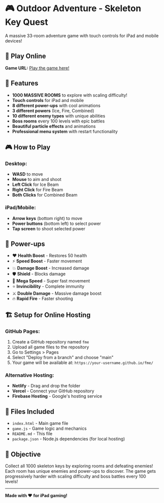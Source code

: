 # 🎮 Outdoor Adventure - Skeleton Key Quest

A massive 33-room adventure game with touch controls for iPad and mobile devices!

## 🚀 Play Online

**Game URL:** [Play the game here!](https://your-username.github.io/fme/)

## 📱 Features

- **1000 MASSIVE ROOMS** to explore with scaling difficulty!
- **Touch controls** for iPad and mobile
- **8 different power-ups** with cool animations
- **3 different powers** (Ice, Fire, Combined)
- **10 different enemy types** with unique abilities
- **Boss rooms** every 100 levels with epic battles
- **Beautiful particle effects** and animations
- **Professional menu system** with restart functionality

## 🎮 How to Play

### Desktop:
- **WASD** to move
- **Mouse** to aim and shoot
- **Left Click** for Ice Beam
- **Right Click** for Fire Beam
- **Both Clicks** for Combined Beam

### iPad/Mobile:
- **Arrow keys** (bottom right) to move
- **Power buttons** (bottom left) to select power
- **Tap screen** to shoot selected power

## 💎 Power-ups

- ❤️ **Health Boost** - Restores 50 health
- ⚡ **Speed Boost** - Faster movement
- 💥 **Damage Boost** - Increased damage
- 🛡️ **Shield** - Blocks damage
- 🚀 **Mega Speed** - Super fast movement
- ⭐ **Invincibility** - Complete immunity
- ⚔️ **Double Damage** - Massive damage boost
- 🔥 **Rapid Fire** - Faster shooting

## 🏗️ Setup for Online Hosting

### GitHub Pages:
1. Create a GitHub repository named `fme`
2. Upload all game files to the repository
3. Go to Settings > Pages
4. Select "Deploy from a branch" and choose "main"
5. Your game will be available at: `https://your-username.github.io/fme/`

### Alternative Hosting:
- **Netlify** - Drag and drop the folder
- **Vercel** - Connect your GitHub repository
- **Firebase Hosting** - Google's hosting service

## 📁 Files Included

- `index.html` - Main game file
- `game.js` - Game logic and mechanics
- `README.md` - This file
- `package.json` - Node.js dependencies (for local hosting)

## 🎯 Objective

Collect all 1000 skeleton keys by exploring rooms and defeating enemies! Each room has unique enemies and power-ups to discover. The game gets progressively harder with scaling difficulty and boss battles every 100 levels!

---

**Made with ❤️ for iPad gaming!**
